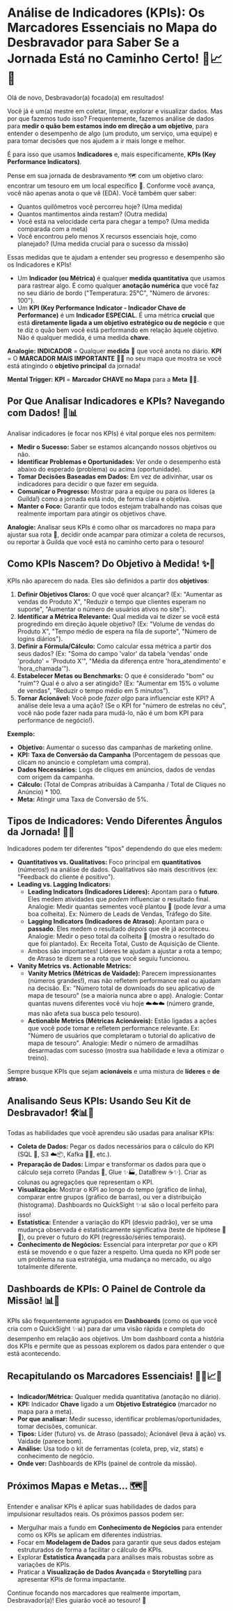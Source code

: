 # Análise de Indicadores (KPIs): Os Marcadores Essenciais no Mapa do Desbravador para Saber Se a Jornada Está no Caminho Certo! 📍📈🎯

Olá de novo, Desbravador(a) focado(a) em resultados!

Você já é um(a) mestre em coletar, limpar, explorar e visualizar dados. Mas por que fazemos tudo isso? Frequentemente, fazemos análise de dados para **medir o quão bem estamos indo em direção a um objetivo**, para entender o desempenho de algo (um produto, um serviço, uma equipe) e para tomar decisões que nos ajudem a ir mais longe e melhor.

É para isso que usamos **Indicadores** e, mais especificamente, **KPIs (Key Performance Indicators)**.

Pense em sua jornada de desbravamento 🗺️ com um objetivo claro: encontrar um tesouro em um local específico 💎. Conforme você avança, você não apenas anota o que vê (EDA). Você também quer saber:

* Quantos quilômetros você percorreu hoje? (Uma medida)
* Quantos mantimentos ainda restam? (Outra medida)
* Você está na velocidade certa para chegar a tempo? (Uma medida comparada com a meta)
* Você encontrou pelo menos X recursos essenciais hoje, como planejado? (Uma medida crucial para o sucesso da missão)

Essas medidas que te ajudam a entender seu progresso e desempenho são os Indicadores e KPIs!

* Um **Indicador (ou Métrica)** é qualquer **medida quantitativa** que usamos para rastrear algo. É como qualquer **anotação numérica** que você faz no seu diário de bordo ("Temperatura: 25°C", "Número de árvores: 100").
* Um **KPI (Key Performance Indicator - Indicador Chave de Performance)** é um **Indicador ESPECIAL**. É uma métrica **crucial** que está **diretamente ligada a um objetivo estratégico ou de negócio** e que te diz o quão bem você está performando em relação àquele objetivo. Não é qualquer medida, é uma medida **chave**.

**Analogie:** **INDICADOR** = Qualquer **medida** 📏 que você anota no diário. **KPI** = O **MARCADOR MAIS IMPORTANTE** 📍🎯 no seu mapa que mostra se você está atingindo o **objetivo principal** da jornada!

**Mental Trigger:** **KPI** = **Marcador CHAVE no Mapa** para a **Meta** 📍🎯.

## Por Que Analisar Indicadores e KPIs? Navegando com Dados! 🧭📊

Analisar indicadores (e focar nos KPIs) é vital porque eles nos permitem:

* **Medir o Sucesso:** Saber se estamos alcançando nossos objetivos ou não.
* **Identificar Problemas e Oportunidades:** Ver onde o desempenho está abaixo do esperado (problema) ou acima (oportunidade).
* **Tomar Decisões Baseadas em Dados:** Em vez de adivinhar, usar os indicadores para decidir o que fazer em seguida.
* **Comunicar o Progresso:** Mostrar para a equipe ou para os líderes (a Guilda!) como a jornada está indo, de forma clara e objetiva.
* **Manter o Foco:** Garantir que todos estejam trabalhando nas coisas que realmente importam para atingir os objetivos chave.

**Analogie:** Analisar seus KPIs é como olhar os marcadores no mapa para ajustar sua rota 🧭, decidir onde acampar para otimizar a coleta de recursos, ou reportar à Guilda que você está no caminho certo para o tesouro!

## Como KPIs Nascem? Do Objetivo à Medida! ✨🎯

KPIs não aparecem do nada. Eles são definidos a partir dos **objetivos**:

1.  **Definir Objetivos Claros:** O que você quer alcançar? (Ex: "Aumentar as vendas do Produto X", "Reduzir o tempo que clientes esperam no suporte", "Aumentar o número de usuários ativos no site").
2.  **Identificar a Métrica Relevante:** Qual medida vai te dizer se você está progredindo em direção àquele objetivo? (Ex: "Volume de vendas do Produto X", "Tempo médio de espera na fila de suporte", "Número de logins diários").
3.  **Definir a Fórmula/Cálculo:** Como calcular essa métrica a partir dos seus dados? (Ex: "Soma do campo 'valor' da tabela 'vendas' onde 'produto' = 'Produto X'", "Média da diferença entre 'hora_atendimento' e 'hora_chamada'").
4.  **Estabelecer Metas ou Benchmarks:** O que é considerado "bom" ou "ruim"? Qual é o alvo a ser atingido? (Ex: "Aumentar em 15% o volume de vendas", "Reduzir o tempo médio em 5 minutos").
5.  **Tornar Acionável:** Você pode *fazer algo* para influenciar este KPI? A análise dele leva a uma ação? (Se o KPI for "número de estrelas no céu", você não pode fazer nada para mudá-lo, não é um bom KPI para performance de negócio!).

**Exemplo:**

* **Objetivo:** Aumentar o sucesso das campanhas de marketing online.
* **KPI:** **Taxa de Conversão da Campanha** (Porcentagem de pessoas que clicam no anúncio e completam uma compra).
* **Dados Necessários:** Logs de cliques em anúncios, dados de vendas com origem da campanha.
* **Cálculo:** (Total de Compras atribuídas à Campanha / Total de Cliques no Anúncio) * 100.
* **Meta:** Atingir uma Taxa de Conversão de 5%.

## Tipos de Indicadores: Vendo Diferentes Ângulos da Jornada! 🧭🔭

Indicadores podem ter diferentes "tipos" dependendo do que eles medem:

* **Quantitativos vs. Qualitativos:** Foco principal em **quantitativos** (números!) na análise de dados. Qualitativos são mais descritivos (ex: "Feedback do cliente é positivo").
* **Leading vs. Lagging Indicators:**
    * **Leading Indicators (Indicadores Líderes):** Apontam para o **futuro**. Eles medem atividades que *podem* influenciar o resultado final. Analogie: Medir quantas sementes você plantou 🌿 (pode *levar* a uma boa colheita). Ex: Número de Leads de Vendas, Tráfego do Site.
    * **Lagging Indicators (Indicadores de Atraso):** Apontam para o **passado**. Eles medem o resultado *depois* que ele já aconteceu. Analogie: Medir o peso total da colheita 🍎 (mostra o resultado do que foi plantado). Ex: Receita Total, Custo de Aquisição de Cliente.
    * Ambos são importantes! Líderes te ajudam a ajustar a rota a tempo; de Atraso te dizem se a rota que você seguiu funcionou.
* **Vanity Metrics vs. Actionable Metrics:**
    * **Vanity Metrics (Métricas de Vaidade):** Parecem impressionantes (números grandes!), mas não refletem performance real ou ajudam na decisão. Ex: "Número total de downloads do seu aplicativo de mapa de tesouro" (se a maioria nunca abre o app). Analogie: Contar quantas nuvens diferentes você viu hoje ☁️☁️☁️ (número grande, mas não afeta sua busca pelo tesouro).
    * **Actionable Metrics (Métricas Acionáveis):** Estão ligadas a ações que você pode tomar e refletem performance relevante. Ex: "Número de usuários que completaram o tutorial do aplicativo de mapa de tesouro". Analogie: Medir o número de armadilhas desarmadas com sucesso (mostra sua habilidade e leva a otimizar o treino).

Sempre busque KPIs que sejam **acionáveis** e uma mistura de **líderes** e **de atraso**.

## Analisando Seus KPIs: Usando Seu Kit de Desbravador! 🛠️📊🔬

Todas as habilidades que você aprendeu são usadas para analisar KPIs:

* **Coleta de Dados:** Pegar os dados necessários para o cálculo do KPI (SQL 🔑, S3 ☁️📦, Kafka 🌊🚤, etc.).
* **Preparação de Dados:** Limpar e transformar os dados para que o cálculo seja correto (Pandas 🐼, Glue ✨🏭, DataBrew ☕✨). Criar as colunas ou agregações que representam o KPI.
* **Visualização:** Mostrar o KPI ao longo do tempo (gráfico de linha), comparar entre grupos (gráfico de barras), ou ver a distribuição (histograma). Dashboards no QuickSight ✨📊 são o local perfeito para isso!
* **Estatística:** Entender a variação do KPI (desvio padrão), ver se uma mudança observada é estatisticamente significativa (teste de hipótese 🔬🔮), ou prever o futuro do KPI (regressão/séries temporais).
* **Conhecimento de Negócios:** Essencial para interpretar *por que* o KPI está se movendo e o que fazer a respeito. Uma queda no KPI pode ser um problema na sua estratégia, uma mudança no mercado, ou algo totalmente diferente.

## Dashboards de KPIs: O Painel de Controle da Missão! 📊📍

KPIs são frequentemente agrupados em **Dashboards** (como os que você cria com o QuickSight ✨📊) para dar uma visão rápida e completa do desempenho em relação aos objetivos. Um bom dashboard conta a história dos KPIs e permite que as pessoas explorem os dados para entender o que está acontecendo.

## Recapitulando os Marcadores Essenciais! 🧠📍📈🎯

* **Indicador/Métrica:** Qualquer medida quantitativa (anotação no diário).
* **KPI:** Indicador **Chave** ligado a um **Objetivo Estratégico** (marcador no mapa para a meta).
* **Por que analisar:** Medir sucesso, identificar problemas/oportunidades, tomar decisões, comunicar.
* **Tipos:** Líder (futuro) vs. de Atraso (passado); Acionável (leva à ação) vs. Vaidade (parece bom).
* **Análise:** Usa todo o kit de ferramentas (coleta, prep, viz, stats) e conhecimento de negócio.
* **Onde ver:** Dashboards de KPIs (painel de controle da missão).

## Próximos Mapas e Metas... 🗺️🎯

Entender e analisar KPIs é aplicar suas habilidades de dados para impulsionar resultados reais. Os próximos passos podem ser:

* Mergulhar mais a fundo em **Conhecimento de Negócios** para entender como os KPIs se aplicam em diferentes indústrias.
* Focar em **Modelagem de Dados** para garantir que seus dados estejam estruturados de forma a facilitar o cálculo de KPIs.
* Explorar **Estatística Avançada** para análises mais robustas sobre as variações de KPIs.
* Praticar a **Visualização de Dados Avançada** e **Storytelling** para apresentar KPIs de forma impactante.

Continue focando nos marcadores que realmente importam, Desbravador(a)! Eles guiarão você ao tesouro! 💪


